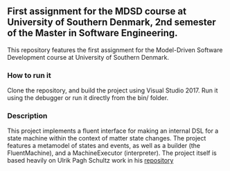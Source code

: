 ##  First assignment for the MDSD course at University of Southern Denmark, 2nd semester of the Master in Software Engineering.
This repository features the first assignment for the Model-Driven Software Development course at University of Southern Denmark.
### How to run it
Clone the repository, and build the project using Visual Studio 2017.
Run it using the debugger or run it directly from the bin/ folder.

### Description
This project implements a fluent interface for making an internal DSL for a state machine within the context of matter state changes.
The project features a metamodel of states and events, as well as a builder (the FluentMachine), and a MachineExecutor (interpreter).
The project itself is based heavily on Ulrik Pagh Schultz work in his [repository](https://github.com/ulrikpaghschultz/MDSD)
